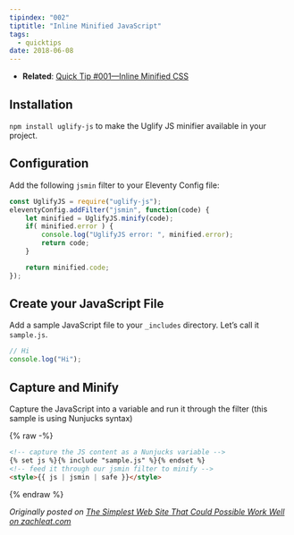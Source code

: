 ```yaml
---
tipindex: "002"
tiptitle: "Inline Minified JavaScript"
tags:
  - quicktips
date: 2018-06-08
---
```

* **Related**: [Quick Tip #001—Inline Minified CSS](/docs/quicktips/inline-css/)

## Installation

`npm install uglify-js` to make the Uglify JS minifier available in your project.

## Configuration

Add the following `jsmin` filter to your Eleventy Config file:

```js
const UglifyJS = require("uglify-js");
eleventyConfig.addFilter("jsmin", function(code) {
    let minified = UglifyJS.minify(code);
    if( minified.error ) {
        console.log("UglifyJS error: ", minified.error);
        return code;
    }

    return minified.code;
});
```

## Create your JavaScript File

Add a sample JavaScript file to your `_includes` directory. Let’s call it `sample.js`.

```js
// Hi
console.log("Hi");
```

## Capture and Minify

Capture the JavaScript into a variable and run it through the filter (this sample is using Nunjucks syntax)

{% raw -%}
```html
<!-- capture the JS content as a Nunjucks variable -->
{% set js %}{% include "sample.js" %}{% endset %}
<!-- feed it through our jsmin filter to minify -->
<style>{{ js | jsmin | safe }}</style>
```
{% endraw %}

_Originally posted on [The Simplest Web Site That Could Possible Work Well on zachleat.com](https://www.zachleat.com/web/that-could-possibly-work/)_
